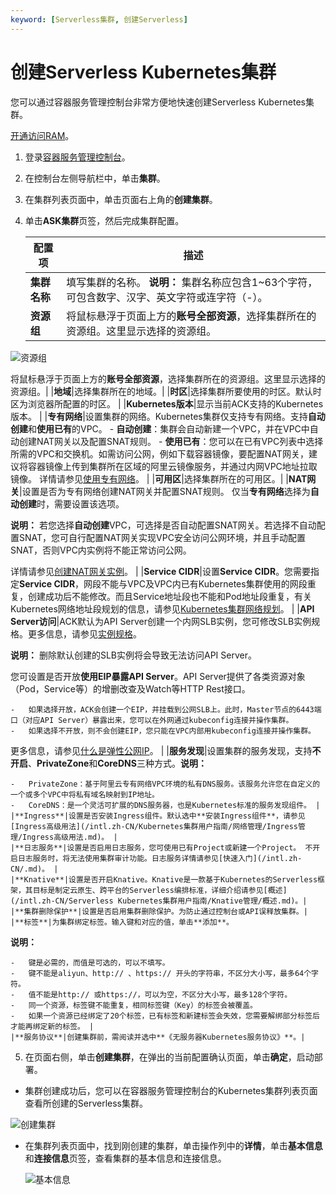 ```yaml
---
keyword: [Serverless集群, 创建Serverless]
---
```


# 创建Serverless Kubernetes集群

您可以通过容器服务管理控制台非常方便地快速创建Serverless Kubernetes集群。

[开通访问RAM](/intl.zh-CN/产品定价/计费方法.md)。

1.  登录[容器服务管理控制台](https://cs.console.aliyun.com)。

2.  在控制台左侧导航栏中，单击**集群**。

3.  在集群列表页面中，单击页面右上角的**创建集群**。

4.  单击**ASK集群**页签，然后完成集群配置。

    |配置项|描述|
    |---|--|
    |**集群名称**|填写集群的名称。 **说明：** 集群名称应包含1~63个字符，可包含数字、汉字、英文字符或连字符（-）。 |
    |**资源组**|将鼠标悬浮于页面上方的**账号全部资源**，选择集群所在的资源组。这里显示选择的资源组。

![资源组](https://static-aliyun-doc.oss-accelerate.aliyuncs.com/assets/img/zh-CN/0706659951/p127165.png)

将鼠标悬浮于页面上方的**账号全部资源**，选择集群所在的资源组。这里显示选择的资源组。|
    |**地域**|选择集群所在的地域。|
    |**时区**|选择集群所要使用的时区。默认时区为浏览器所配置的时区。 |
    |**Kubernetes版本**|显示当前ACK支持的Kubernetes版本。 |
    |**专有网络**|设置集群的网络。Kubernetes集群仅支持专有网络。支持**自动创建**和**使用已有**的VPC。     -   **自动创建**：集群会自动新建一个VPC，并在VPC中自动创建NAT网关以及配置SNAT规则。
    -   **使用已有**：您可以在已有VPC列表中选择所需的VPC和交换机。如需访问公网，例如下载容器镜像，要配置NAT网关，建议将容器镜像上传到集群所在区域的阿里云镜像服务，并通过内网VPC地址拉取镜像。
详情请参见[使用专有网络](/intl.zh-CN/专有网络和交换机/使用专有网络.md)。 |
    |**可用区**|选择集群所在的可用区。|
    |**NAT网关**|设置是否为专有网络创建NAT网关并配置SNAT规则。 仅当**专有网络**选择为**自动创建**时，需要设置该选项。

**说明：** 若您选择**自动创建**VPC，可选择是否自动配置SNAT网关。若选择不自动配置SNAT，您可自行配置NAT网关实现VPC安全访问公网环境，并且手动配置SNAT，否则VPC内实例将不能正常访问公网。

详情请参见[创建NAT网关实例](/intl.zh-CN/控制台操作指南/创建NAT网关实例.md)。 |
    |**Service CIDR**|设置**Service CIDR**。您需要指定**Service CIDR**，网段不能与VPC及VPC内已有Kubernetes集群使用的网段重复，创建成功后不能修改。而且Service地址段也不能和Pod地址段重复，有关Kubernetes网络地址段规划的信息，请参见[Kubernetes集群网络规划](/intl.zh-CN/Kubernetes集群用户指南/网络管理/Kubernetes集群网络规划.md)。 |
    |**API Server访问**|ACK默认为API Server创建一个内网SLB实例，您可修改SLB实例规格。更多信息，请参见[实例规格](/intl.zh-CN/传统型负载均衡CLB/CLB用户指南/实例/实例概述.md)。

**说明：** 删除默认创建的SLB实例将会导致无法访问API Server。

您可设置是否开放**使用EIP暴露API Server**。API Server提供了各类资源对象（Pod，Service等）的增删改查及Watch等HTTP Rest接口。

    -   如果选择开放，ACK会创建一个EIP，并挂载到公网SLB上。此时，Master节点的6443端口（对应API Server）暴露出来，您可以在外网通过kubeconfig连接并操作集群。
    -   如果选择不开放，则不会创建EIP，您只能在VPC内部用kubeconfig连接并操作集群。
更多信息，请参见[什么是弹性公网IP](/intl.zh-CN/.md)。 |
    |**服务发现**|设置集群的服务发现，支持**不开启**、**PrivateZone**和**CoreDNS**三种方式。**说明：**

    -   PrivateZone：基于阿里云专有网络VPC环境的私有DNS服务。该服务允许您在自定义的一个或多个VPC中将私有域名映射到IP地址。
    -   CoreDNS：是一个灵活可扩展的DNS服务器，也是Kubernetes标准的服务发现组件。 |
    |**Ingress**|设置是否安装Ingress组件。默认选中**安装Ingress组件**，请参见[Ingress高级用法](/intl.zh-CN/Kubernetes集群用户指南/网络管理/Ingress管理/Ingress高级用法.md)。 |
    |**日志服务**|设置是否启用日志服务，您可使用已有Project或新建一个Project。 不开启日志服务时，将无法使用集群审计功能。日志服务详情请参见[快速入门](/intl.zh-CN/.md)。 |
    |**Knative**|设置是否开启Knative。Knative是一款基于Kubernetes的Serverless框架，其目标是制定云原生、跨平台的Serverless编排标准，详细介绍请参见[概述](/intl.zh-CN/Serverless Kubernetes集群用户指南/Knative管理/概述.md)。|
    |**集群删除保护**|设置是否启用集群删除保护。为防止通过控制台或API误释放集群。|
    |**标签**|为集群绑定标签。输入键和对应的值，单击**添加**。

**说明：**

    -   键是必需的，而值是可选的，可以不填写。
    -   键不能是aliyun、http:// 、https:// 开头的字符串，不区分大小写，最多64个字符。
    -   值不能是http:// 或https://，可以为空，不区分大小写，最多128个字符。
    -   同一个资源，标签键不能重复，相同标签键（Key）的标签会被覆盖。
    -   如果一个资源已经绑定了20个标签，已有标签和新建标签会失效，您需要解绑部分标签后才能再绑定新的标签。 |
    |**服务协议**|创建集群前，需阅读并选中**《无服务器Kubernetes服务协议》**。|

5.  在页面右侧，单击**创建集群**，在弹出的当前配置确认页面，单击**确定**，启动部署。


-   集群创建成功后，您可以在容器服务管理控制台的Kubernetes集群列表页面查看所创建的Serverless集群。

![创建集群](https://static-aliyun-doc.oss-accelerate.aliyuncs.com/assets/img/zh-CN/9448649951/p70347.png)

-   在集群列表页面中，找到刚创建的集群，单击操作列中的**详情**，单击**基本信息**和**连接信息**页签，查看集群的基本信息和连接信息。

    ![基本信息](https://static-aliyun-doc.oss-accelerate.aliyuncs.com/assets/img/zh-CN/0548649951/p135811.png)


